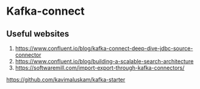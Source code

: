 # Kafka-connect


## Useful websites

1. https://www.confluent.io/blog/kafka-connect-deep-dive-jdbc-source-connector
2. https://www.confluent.io/blog/building-a-scalable-search-architecture
3. https://softwaremill.com/import-export-through-kafka-connectors/

https://github.com/kavimaluskam/kafka-starter


